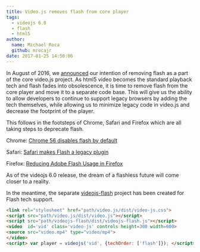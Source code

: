 ```yaml
---
title: Video.js removes flash from core player
tags:
  - videojs 6.0
  - flash
  - html5
author:
  name: Michael Roca
  github: mrocajr
date: 2017-01-25 14:50:06
---
```


In August of 2016, we [announced] our intention of removing flash as a part of the core video.js project.
As html5 video becomes the standard playback tech and flash fades into obsolescence, it is time 
to remove flash from the core player and move it to a separate code base.  This will give us the ability 
to allow developers to continue to support legacy browsers by adding the tech themselves, while allowing 
us to minimize legacy code in video.js and decrease the footprint of the player.

This follows in the footsteps of Chrome, Safari and Firefox which are all taking steps to deprecate flash.

Chrome: [Chrome 56 disables flash by default]

Safari: [Safari makes Flash a legacy plugin]

Firefox: [Reducing Adobe Flash Usage in Firefox]

As of the videojs 6.0 release, the dream of a flashless future will come closer to a reality.

In the meantime, the separate [videojs-flash] project has been created for Flash tech support.

```html
<link rel="stylesheet" href="path/video.js/dist/video-js.css">
<script src="path/video.js/dist/video.js"></script>
<script src="path/videojs-flash/dist/videojs-flash.js"></script>
<video  id='vid' class='video-js' controls height=300 width=600>
<source src="video.mp4" type="video/mp4">
</video>
<script> var player = videojs('vid', {techOrder: ['flash']}); </script>
```

[videojs-flash]: https://github.com/videojs/videojs-flash
[announced]: https://github.com/videojs/blog/blob/master/source/_posts/the-end-of-html-first.md
[Chrome 56 disables flash by default]: https://blog.chromium.org/2016/12/roll-out-plan-for-html5-by-default.html
[Safari makes Flash a legacy plugin]: https://webkit.org/blog/6589/next-steps-for-legacy-plug-ins/
[Reducing Adobe Flash Usage in Firefox]: https://blog.mozilla.org/futurereleases/2016/07/20/reducing-adobe-flash-usage-in-firefox/



